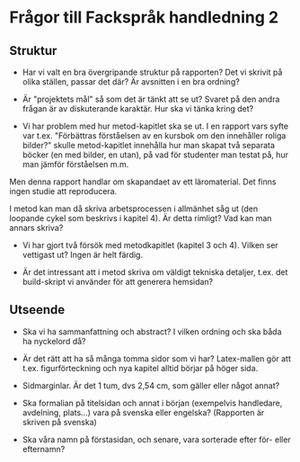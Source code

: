 
# Frågor till Fackspråk handledning 2

## Struktur

- Har vi valt en bra övergripande struktur på rapporten? Det vi skrivit på olika ställen, passar det där? Är avsnitten i en bra ordning?

- Är "projektets mål" så som det är tänkt att se ut? Svaret på den andra frågan är av diskuterande karaktär. Hur ska vi tänka kring det?

- Vi har problem med hur metod-kapitlet ska se ut. I en rapport vars syfte var t.ex. "Förbättras förståelsen av en kursbok om den innehåller roliga bilder?" skulle metod-kapitlet innehålla hur man skapat två separata böcker (en med bilder, en utan), på vad för studenter man testat på, hur man jämför förståelsen m.m.

Men denna rapport handlar om skapandaet av ett läromaterial. Det finns ingen studie att reproducera.

I metod kan man då skriva arbetsprocessen i allmänhet såg ut (den loopande cykel som beskrivs i kapitel 4). Är detta rimligt? Vad kan man annars skriva?

- Vi har gjort två försök med metodkapitlet (kapitel 3 och 4). Vilken ser vettigast ut? Ingen är helt färdig.

- Är det intressant att i metod skriva om väldigt tekniska detaljer, t.ex. det build-skript vi använder för att generera hemsidan?

## Utseende

- Ska vi ha sammanfattning och abstract? I vilken ordning och ska båda ha nyckelord då?

- Är det rätt att ha så många tomma sidor som vi har? Latex-mallen gör att t.ex. figurförteckning och nya kapitel alltid börjar på höger sida.

- Sidmarginlar. Är det 1 tum, dvs 2,54 cm, som gäller eller något annat?

- Ska formalian på titelsidan och annat i början (exempelvis handledare, avdelning, plats...) vara på svenska eller engelska? (Rapporten är skriven på svenska)

- Ska våra namn på förstasidan, och senare, vara sorterade efter för- eller efternamn?
